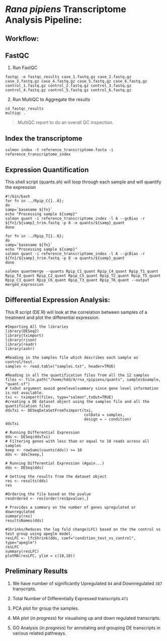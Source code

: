 # _Rana pipiens_ Transcriptome Analysis Pipeline:

## Workflow:

## FastQC

1. Run FastQC

```
fastqc -o fastqc_results case_1.fastq.gz case_2.fastq.gz case_3.fastq.gz case_4.fastq.gz case_5.fastq.gz case_6.fastq.gz control_1.fastq.gz control_2.fastq.gz control_3.fastq.gz control_4.fastq.gz control_5.fastq.gz control_6.fastq.gz
```

2. Run MultiQC to Aggregate the results

```
cd fastqc_results
multiqc .
```
> MultiQC report to do an overall QC inspection.

## Index the transcriptome

```
salmon index -t reference_transcriptome.fasta -i reference_transcriptome_index
```

## Expression Quantification

This shell script (quants.sh) will loop through each sample and will quantify the expression 
```
#!/bin/bash
for fn in ../Rpip_C{1..6};
do
samp=`basename ${fn}`
echo "Processing sample ${samp}"
salmon quant -i reference_transcriptome_index -l A --gcBias -r ${fn}/${samp}_trim.fastq -p 8 -o quants/${samp}_quant
done

for fn in ../Rpip_T{1..6};
do
samp=`basename ${fn}`
echo "Processing sample ${samp}"
salmon quant -i reference_transcriptome_index -l A --gcBias -r ${fn}/${samp}_trim.fastq -p 8 -o quants/${samp}_quant
done 

salmon quantmerge --quants Rpip_C1_quant Rpip_C4_quant Rpip_T1_quant Rpip_T4_quant Rpip_C2_quant Rpip_C5_quant Rpip_T2_quant Rpip_T5_quant Rpip_C3_quant Rpip_C6_quant Rpip_T3_quant Rpip_T6_quant --output merged_expression
```

## Differential Expression Analysis:

This R script (DE.R) will look at the correlation between samples of a treatment and plot the differential expression.

```
#Importing All the libraries
library(DESeq2)
library(tximport)
library(rjson)
library(readr)
library(ashr)

#Reading in the samples file which describes each sample as control/test.
samples <- read.table("samples.txt", header=TRUE)

#Reading in all the quantification files from all the 12 samples
files <- file.path("/home/hdd/4/rna_rpipiens/quants", samples$sample, "quant.sf")
# txOut argument avoid genelevelsummary since gene level information is not available.
txi <- tximport(files, type="salmon",txOut=TRUE)
#creating a DE dataset object using the samples file and all the quantification files
ddsTxi <- DESeqDataSetFromTximport(txi,
                                   colData = samples,
                                   design = ~ condition)
ddsTxi

# Running Differential Expression
dds <- DESeq(ddsTxi)
# Filtering genes with less than or equal to 10 reads across all samples
keep <- rowSums(counts(dds)) >= 10
dds <- dds[keep,]

# Running Differential Expression (Again...)
dds <- DESeq(dds)

# Getting the results from the dataset object 
res <- results(dds)
res

#Ordering the file based on the pvalue
resOrdered <- res[order(res$pvalue),]

# Provides a summary on the number of genes upregulated or downregulated
summary(res)
resultsNames(dds)

#Shrinks/Reduces the log fold change(LFC) based on the the control vs test group using apeglm model.  
resLFC <- lfcShrink(dds, coef="condition_test_vs_control", type="apeglm")
resLFC
summary(resLFC)
plotMA(resLFC, ylim = c(10,10))
```

## Preliminary Results

1. We have number of significantly Upregulated `84` and Downregulated `387` transcripts.

2. Total Number of Differentially Expressed transcripts.`471`

3. PCA plot for group the samples.

4. MA plot (_in progress_) for visualising up and down regulated transcripts.

5. GO Analysis (_in progress_) for annotating and grouping DE transcripts in various related pathways.
